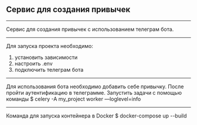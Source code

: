 Сервис для создания привычек
---
___
Сервис для создания привычек с использованием телеграм бота.
___
Для запуска проекта необходимо:
1) установить зависимости 
2) настроить .env
3) подключить телеграм бота

___

Для использования бота необходимо добавить себе привычку.
После пройти аутентификацию в телеграмме.
Запустить задачи с помощью команды $ celery -A my_project worker —loglevel=info

___

Команда для запуска контейнера в Docker $ docker-compose up --build